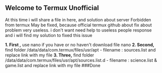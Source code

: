 ## Welcome to Termux Unofficial

At this time i will share a file in here, and solution about server Forbidden from termux May be fixed, because official termux github about fix about problem very useless. i don't want need help to useless people response and i will find my solution to fixed this issue

**1. First ,** use nano if you have or no haven't download file nano
**2. Second,** find folder /data/data/com.termux/files/usr/apt - filename : sources.list and replace link with my file
**3. Three,** find folder /data/data/com.termux/files/usr/apt/sources.list.d - filename : science.list & game.list and replace link with my file
###Done

